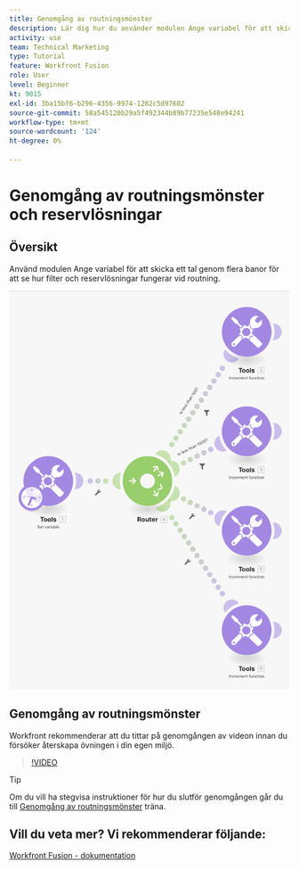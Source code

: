 ```yaml
---
title: Genomgång av routningsmönster
description: Lär dig hur du använder modulen Ange variabel för att skicka ett tal via flera banor för att se hur filter och reservdelar fungerar i [!DNL Adobe Workfront Fusion].
activity: use
team: Technical Marketing
type: Tutorial
feature: Workfront Fusion
role: User
level: Beginner
kt: 9015
exl-id: 3ba15bf6-b296-4356-9974-1262c5d97602
source-git-commit: 58a545120b29a5f492344b89b77235e548e94241
workflow-type: tm+mt
source-wordcount: '124'
ht-degree: 0%

---
```


# Genomgång av routningsmönster och reservlösningar

## Översikt

Använd modulen Ange variabel för att skicka ett tal genom flera banor för att se hur filter och reservlösningar fungerar vid routning.

![En bild av Fusion-scenariot](assets/universal-connectors-and-routing-7.png)

## Genomgång av routningsmönster

Workfront rekommenderar att du tittar på genomgången av videon innan du försöker återskapa övningen i din egen miljö.

>[!VIDEO](https://video.tv.adobe.com/v/335274/?quality=12)

>[!TIP]
>
>Om du vill ha stegvisa instruktioner för hur du slutför genomgången går du till [Genomgång av routningsmönster](https://experienceleague.adobe.com/docs/workfront-learn/tutorials-workfront/fusion/exercises/routing-patterns.html?lang=en) träna.


## Vill du veta mer? Vi rekommenderar följande:

[Workfront Fusion - dokumentation](https://experienceleague.adobe.com/docs/workfront/using/adobe-workfront-fusion/workfront-fusion-2.html?lang=en)
